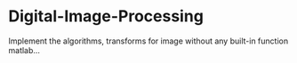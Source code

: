 # Digital-Image-Processing
Implement the algorithms, transforms for image without any built-in function matlab...
